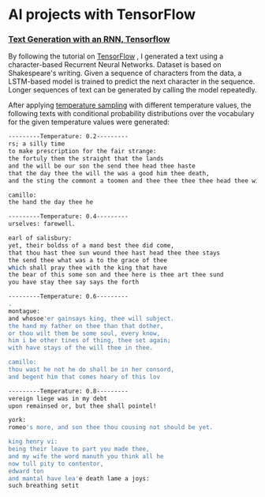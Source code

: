 # AI projects with TensorFlow

### [Text Generation with an RNN, Tensorflow](https://github.com/smkatash/AI_projects/tree/master/text_generation)

By following the tutorial on [TensorFlow](https://www.tensorflow.org/text/tutorials/text_generation) , I generated a text using a character-based Recurrent Neural Networks. 
Dataset is based on Shakespeare's writing. Given a sequence of characters from the data, a LSTM-based model is trained to predict the next character in the sequence. Longer sequences of text can be generated by calling the model repeatedly.

After applying [temperature sampling](https://keras.io/examples/generative/lstm_character_level_text_generation/) with different temperature values, the following texts with conditional probability distributions over the vocabulary for the given temperature values were generated:

```bash
---------Temperature: 0.2---------
rs; a silly time
to make prescription for the fair strange:
the fortuly them the straight that the lands
and the will be our son the send thee head thee haste
that the day thee the will the was a good him thee death,
and the sting the commont a toomen and thee thee thee thee head thee will be some hands.

camillo:
the hand the day thee he
```


```bash
---------Temperature: 0.4---------
urselves: farewell.

earl of salisbury:
yet, their boldss of a mand best thee did come,
that thou hast thee sun wound thee hast head thee thee stays
the send thee what was a to the grace of thee
which shall pray thee with the king that have
the bear of this some son and thee here is thee art thee sund
you have stay thee say says the forth
```
```bash
---------Temperature: 0.6---------
.
montague:
and whosoe'er gainsays king, thee will subject.
the hand my father on thee than that dother,
or thou wilt them be some soul, every know,
him i be other tines of thing, thee set again;
with have stays of the will thee in thee.

camillo:
thou wast he not he do shall be in her consord,
and begent him that comes hoary of this lov
```

```bash
---------Temperature: 0.8---------
vereign liege was in my debt
upon remainsed or, but thee shall pointel!

york:
romeo's more, and son thee thou cousing not should be yet.

king henry vi:
being their leave to part you made thee,
and my wife the word manuth you think all he
now tull pity to contentor,
edward ton
and mantal have lea'e death lame a joys:
such breathing setit
```
